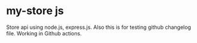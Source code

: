 # my-store js
Store api using node.js, express.js.
Also this is for testing github changelog file.
Working in Github actions.
